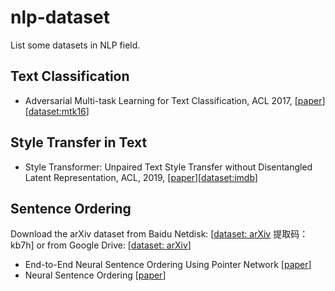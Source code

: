 # nlp-dataset
List some datasets in NLP field.



## Text Classification

- Adversarial Multi-task Learning for Text Classification, ACL 2017, [[paper](http://aclweb.org/anthology/P/P17/P17-1001.pdf)] [[dataset:mtk16](https://github.com/fastnlp/nlp-dataset/raw/master/text%20classification/mtl16.zip)]

## Style Transfer in Text

- Style Transformer: Unpaired Text Style Transfer without Disentangled Latent Representation, ACL, 2019, [[paper](https://arxiv.org/abs/1905.05621)][[dataset:imdb](https://github.com/fastnlp/nlp-dataset/raw/master/text%20style%20transfer/imdb.zip)]

## Sentence Ordering

Download the arXiv dataset from Baidu Netdisk: [[dataset: arXiv](https://pan.baidu.com/s/1XFZfXmxOy0T8r94TkGMbjg) 提取码：kb7h] or from Google Drive: [[dataset: arXiv](https://drive.google.com/drive/folders/0B-mnK8kniGAiNVB6WTQ4bmdyamc)]
- End-to-End Neural Sentence Ordering Using Pointer Network [[paper](https://arxiv.org/pdf/1611.04953.pdf)]
- Neural Sentence Ordering [[paper](https://arxiv.org/pdf/1607.06952.pdf)]
